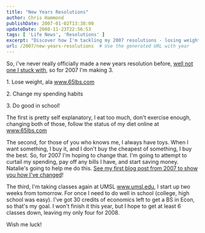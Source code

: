 ```yaml
---
title: "New Years Resolutions"
author: Chris Hammond
publishDate: 2007-01-02T13:38:00
updateDate: 2008-11-23T22:56:53
tags: [ 'Life News', 'Resolutions' ]
excerpt: "Discover how I'm tackling my 2007 resolutions - losing weight, managing spending, and excelling in school at UMSL. Follow my journey at 65lbs.com and umsl.edu!"
url: /2007/new-years-resolutions  # Use the generated URL with year
---
```

<p>So, i've never really officially made a new years resolution before, <a href="https://www.chrishammond.com/tabid/54/itemid/406/happy-new-year">well not one I stuck with</a>, so for 2007 I'm making 3.</p> <p>1. Lose weight, ala <a href="https://www.65lbs.com/">www.65lbs.com</a></p> <p>2. Change my spending habits</p> <p>3. Do good in school!</p> <p>The first is pretty self explanatory, I eat too much, don't exercise enough, changing both of those, follow the status of my diet online at <a href="https://www.65lbs.com/">www.65lbs.com</a></p> <p>The second, for those of you who knows me, I always have toys. When I want something, I buy it, and I don't buy the cheapest of something, I buy the best. So, for 2007 I'm hoping to change that. I'm going to attempt to curtail my spending, pay off any bills I have, and start saving money. Natalie's going to help me do this. <a href="https://www.chrishammond.com/tabid/54/itemid/691/Dumpster-diving-2007.aspx">See my first blog post from 2007 to show you how I've changed</a>!</p> <p>The third, I'm taking classes again at UMSL <a href="https://www.umsl.edu/">www.umsl.edu</a>, I start up two weeks from tomorrow. For once I need to do well in school (college, high school was easy). I've got 30 credits of economics left to get a BS in Econ, so that's my goal. I won't finish it this year, but I hope to get at least 6 classes down, leaving my only four for 2008.</p> <p>Wish me luck!</p>


